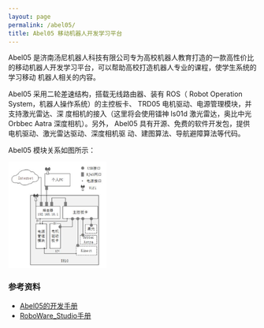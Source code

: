 ```yaml
---
layout: page
permalink: /abel05/
title: Abel05 移动机器人开发学习平台
---
```


Abel05 是济南汤尼机器人科技有限公司专为高校机器人教育打造的一款高性价比的移动机器人开发学习平台，可以帮助高校打造机器人专业的课程，使学生系统的学习移动
机器人相关的内容。

Abel05 采用二轮差速结构，搭载无线路由器、装有 ROS（ Robot Operation System，机器人操作系统）的主控板卡、 TRD05 电机驱动、电源管理模块，并支持激光雷达、深
度相机的接入（这里将会使用镭神 ls01d 激光雷达，奥比中光 Orbbec Aatra 深度相机）。另外， Abel05 具有开源、免费的软件开发包，提供电机驱动、激光雷达驱动、深度相机驱
动、建图算法、导航避障算法等代码。

Abel05 模块关系如图所示：

<img src="/assets/img/abel05-models.png"  width="200">

### 参考资料
- [Abel05的开发手册](https://tonyrobotics.github.io/assets/download/assets/download/training-Abel05.pdf)
- [RoboWare_Studio手册](https://tonyrobotics.github.io/assets/download/RoboWare_Studio_Manual_1.2.0_CHS.pdf)
